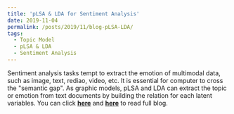 ```yaml
---
title: 'pLSA & LDA for Sentiment Analysis'
date: 2019-11-04
permalink: /posts/2019/11/blog-pLSA-LDA/
tags:
  - Topic Model
  - pLSA & LDA
  - Sentiment Analysis
---
```


Sentiment analysis tasks tempt to extract the emotion of multimodal data, such as image, text, rediao, video, etc. It is essential for computer to cross the "semantic gap". As graphic models, pLSA and LDA can extract the topic or emotion from text documents by building the relation for each latent variables. You can click [**here**](https://zhuanlan.zhihu.com/p/54168587) and [**here**](https://pridelee.github.io/files/blog/Sentiment-Analysis.pdf) to read full blog. 

